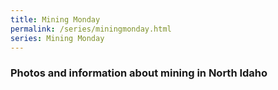 ```yaml
---
title: Mining Monday
permalink: /series/miningmonday.html
series: Mining Monday
---
```


### Photos and information about mining in North Idaho